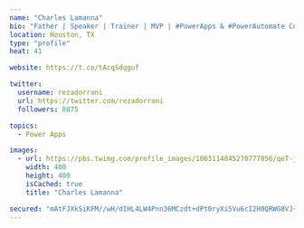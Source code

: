 ```yaml
---
name: "Charles Lamanna"
bio: "Father | Speaker | Trainer | MVP | #PowerApps & #PowerAutomate Community Super User | YouTuber Right-pointing triangle http://youtube.com/c/rezadorrani | Learn - Share - Clockwise rightwards and leftwards open circle arrows"
location: Houston, TX
type: "profile"
heat: 41

website: https://t.co/tAcqSdqguf

twitter:
  username: rezadorrani
  url: https://twitter.com/rezadorrani
  followers: 8875

topics:
  - Power Apps

images:
  - url: https://pbs.twimg.com/profile_images/1063114045270777856/qeT-jpWr_400x400.jpg
    width: 400
    height: 400
    isCached: true
    title: "Charles Lamanna"

secured: "mAtFJXkSiKFM//wH/dIHL4LW4Pnn36MCzdt+dPt0ryXi5Vu6cI2H0QRWG8VJ+hfxU9M0zp0bTkM3+oRApd4Ukx8KSxmInwce3piBNzE1tIY3SXvAdnY0j27mN07NrVsSFsiK6rwv+cuuJcoreZBoeBiAQY2nb39PEwBtO4Nw4NPssB3kSOVLHMNwv9Iqx9V3sCAbe4y0Qxjtjw9qhpDISD86+A2B0Rze3CHTM7UnIP/5VWpWHzBH09pNtCoVukK2pWPINpNLwQ/iWLftWJKaq0CWlToucVviobHSd975nSF+ee1ptoNEStqCkjupDa8VZ5P51ar+zQ9+5WBmfSVAo7lkUarZouZbIqRCVZ9qQwl/+Z3SiPl8hWawkjTdR+veM3/9/g+a0NzgEOeJbFEjQ6qjKDVP2UIQR7P/Tty9CjY=;frdz0V7FDbhvjkZyR8q0DQ=="
---
```


